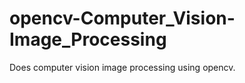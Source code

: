 opencv-Computer_Vision-Image_Processing
=======================================
Does computer vision image processing using opencv. 
